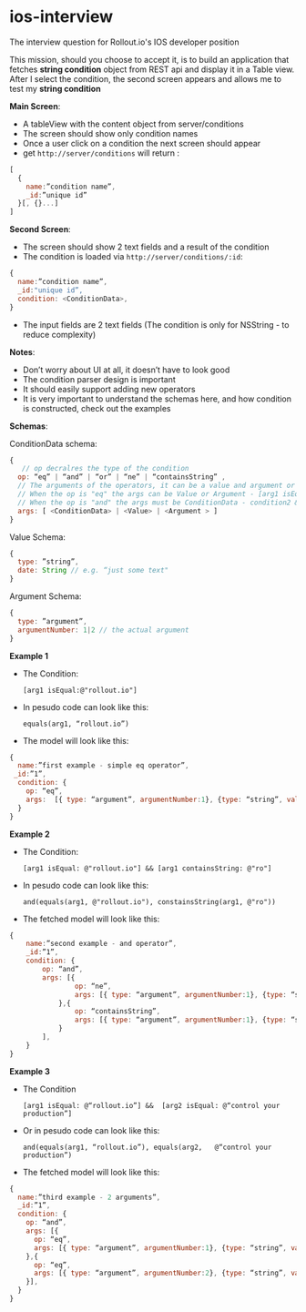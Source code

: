 # ios-interview
The interview question for Rollout.io's IOS developer position

This mission, should you choose to accept it, is to build an application that fetches __string condition__ object from REST api and display it in a Table view. 
After I select the condition, the second screen appears and allows me to test my __string condition__

__Main Screen__: 
- A tableView with the content object from server/conditions
- The screen should show only condition names
- Once a user click on a condition the next screen should appear 
- get `http://server/conditions`  will return : 
```javascript 
[ 
  {
    name:”condition name”,
    _id:”unique id”
  }[, {}...]
]
```

__Second  Screen__:
- The screen should show 2 text fields and a result of the condition 
- The condition is loaded via `http://server/conditions/:id`:
```javascript 
{ 
  name:”condition name”, 
  _id:"unique id”, 
  condition: <ConditionData>, 
} 
```
- The input fields are 2 text fields (The condition is only for NSString - to reduce complexity) 

__Notes__:
- Don’t worry about UI at all, it doesn’t have to look good
- The condition parser design is important
 - It should easily support adding new operators
- It is very important to understand the schemas here, and how condition is constructed, check out the examples 


__Schemas__:

ConditionData schema:
```javascript
{ 
   // op decralres the type of the condition
  op: “eq” | “and” | “or” | “ne” | “containsString” ,
  // The arguments of the operators, it can be a value and argument or another condition depending on the op
  // When the op is "eq" the args can be Value or Argument - [arg1 isEqaul @"something"] 
  // When the op is "and" the args must be ConditionData - condition2 && condition2 && condition3
  args: [ <ConditionData> | <Value> | <Argument > ] 
}
```
      

Value Schema:
```javascript
{
  type: ”string”,
  date: String // e.g. “just some text"
}
```

Argument Schema:
```javascript
{
  type: ”argument”,
  argumentNumber: 1|2 // the actual argument 
}
```

__Example 1__
 - The Condition:
	
	```[arg1 isEqual:@"rollout.io"]```
 - In pesudo code can look like this:

	 ```equals(arg1, “rollout.io”)```
- The model will look like this:
```javascript
{ 
  name:”first example - simple eq operator”, 
 _id:”1”, 
  condition: {
    op: “eq”, 
    args:  [{ type: “argument”, argumentNumber:1}, {type: “string”, value: “rollout.io”}]
  }
}
``` 
 
__Example 2__
 - The Condition:
	
	```[arg1 isEqual: @"rollout.io"] && [arg1 containsString: @"ro"]```
 - In pesudo code can look like this:
	
	```and(equals(arg1, @"rollout.io"), constainsString(arg1, @"ro"))```
 
- The fetched model will look like this:
```javascript
{ 
	name:”second example - and operator”, 
	_id:”1”, 
	condition: {
		op: “and”, 
		args: [{
				op: “ne”,
				args: [{ type: “argument”, argumentNumber:1}, {type: “string”, value: “rollout.io”}]
			},{
				op: “containsString”,
				args: [{ type: “argument”, argumentNumber:1}, {type: “string”, value: “ro”}]
			}
		],
	}
}
``` 
 
__Example 3__
 - The Condition 

	```[arg1 isEqual: @“rollout.io”] &&  [arg2 isEqual: @“control your production”]``` 
 - Or in pesudo code can look like this:
	
	```and(equals(arg1, “rollout.io”), equals(arg2,   @“control your production”)``` 
 
- The fetched model will look like this:
```javascript
{ 
  name:”third example - 2 arguments”, 
  _id:”1”, 
  condition: {
    op: “and”, 
    args: [{
      op: “eq”,
      args: [{ type: “argument”, argumentNumber:1}, {type: “string”, value: “rollout.io”}]
    },{
      op: “eq”,
      args: [{ type: “argument”, argumentNumber:2}, {type: “string”, value: “control your production”}]
    }],
  }
}
```
 
 	
